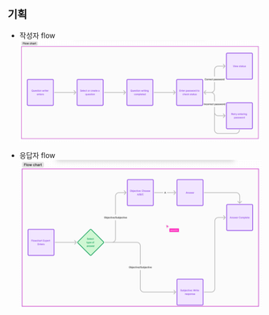 ## 기획
 - 작성자 flow
![img/writer.png](img/writer.png)

 - 응답자 flow
![img/responder.png](img/responder.png)
